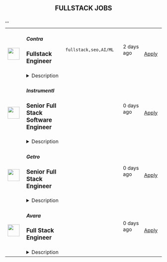 <div align="center"><h2>FULLSTACK JOBS</h2></div><table><tr>
                <td width="100" height="100" rowspan="2">
                    <img src="https://remotive.com/job/1924708/logo" width="38px" height="auto">
                </td>
                <td width="300">
                    <h5>Contra</h5>
                    <h3>Fullstack Engineer</h3>
                </td>
                <td width="300">
                    <code>fullstack,seo,AI/ML</code>
                </td>
                <td width="200">
                <text>2 days ago</text>
                </td>
                <td width="100" rowspan="2">
                <a href="https://remotive.com/remote-jobs/software-dev/fullstack-engineer-1924708" align="right" target="_blank">Apply</a>
                </td>
            </tr>
            <tr>
                <td colspan="3">
                <details><summary>Description</summary>
                <p>Contra is seeking a Part-Time Full Stack Engineer. This role is perfect if you are excited to contribute to landing pages, SEO, generative AI projects, and product integrations.</p>
<p> </p>
<p><strong>This is a part-time contract position for ~20 hours / week.</strong></p>
<p><strong> </strong></p>
<div class="h4" id="4115b038-9d29-4036-bb06-6bdc43ceba89">Responsibilities:</div>
<ul class="_listContainer_1wyhh_1" style="">
<li style="">Develop and optimize landing pages to enhance user experience and conversion rates.</li>
<li style="">Implement SEO best practices to improve website visibility and traffic.</li>
<li style="">Contribute to the creation and deployment of generative AI features.</li>
<li style="">Manage integrations with other systems and platforms to ensure seamless functionality.</li>
<li style="">Collaborate with the team to identify and solve complex technical issues.</li>
</ul>
<img src="https://remotive.com/job/track/1924708/blank.gif?source=public_api" alt=""/>
                </details>
                </td>
            </tr>,<tr>
                <td width="100" height="100" rowspan="2">
                    <img src="https://pbs.twimg.com/profile_images/1263546899153502209/ObHsQoNr_400x400.jpg" width="38px" height="auto">
                </td>
                <td width="300">
                    <h5>Instrumentl</h5>
                    <h3>Senior Full Stack Software Engineer</h3>
                </td>
                <td width="300">
                    <code></code>
                </td>
                <td width="200">
                <text>0 days ago</text>
                </td>
                <td width="100" rowspan="2">
                <a href="https://jobs.lever.co/Instrumentl/6fa7b6d7-7e64-429a-80ea-4f70469d7584" align="right" target="_blank">Apply</a>
                </td>
            </tr>
            <tr>
                <td colspan="3">
                <details><summary>Description</summary>
                <div class="section page-centered" data-qa="job-description"><div><a href="https://www.instrumentl.com/" class="postings-link">Instrumentl</a>&nbsp;is growing our team! We’re a profitable, YC-backed startup with over 2,700 nonprofit clients, from local homeless shelters to larger organizations like the San Diego Zoo. We are building the future of fundraising automation, helping nonprofits to discover, track and manage grants efficiently through our SaaS platform.</div><div><br></div><div>We are hiring a Senior Full Stack Engineer to help us build the right product for our customers quickly and strategically, while maintaining high code quality and standards. You will work closely with our Head of Engineering and partner with team members across design, product, content, and support functions, providing a best-in-class experience to every user.</div><div><br></div><div>Our small, distributed engineering team builds, scales, and improves our customer experience and in-house tooling from end to end. We’re accountable for the quality and reliability of our product, support, and data stack, and we believe in continuous improvement. As an engineer at Instrumentl, you'll empower your teammates and customers to accelerate social progress and propel innovation.</div><div><br></div><div>The Instrumentl team is fully distributed&nbsp;<b>(read: no office!)</b>. For this position, we are looking for someone who has significant overlap with Pacific Time Zone working hours.</div></div><div class="section page-centered"><div><h3>What You'll Do:</h3><ul class="posting-requirements plain-list"><ul><li>Build, operate, and improve products for all of Instrumentl’s customers, from small, local nonprofits to large organizations.</li><li>Create engaging, responsive interfaces and APIs that make the fundraising process truly enjoyable, driving our customer adoption and retention.</li><li>Contribute high-quality, thoroughly tested code to create trustworthy user interfaces and resilient backend systems.</li><li>Work side-by-side with our product and content teams to improve internal tools and processes, ensuring that our best-in-class product retains its crown.</li><li>Own problems from end to end, managing complexity and engaging directly with stakeholders to develop short-term and long-term solutions.</li><li>Be a strategic partner, thinking through everything from business impact to reliability and operability, to the pixel-perfection of individual customer interactions.</li><li>Uphold Instrumentl’s high standards for product quality and mentor newer team members to do the same.</li></ul></ul></div></div><div class="section page-centered"><div><h3>Who You Are:</h3><ul class="posting-requirements plain-list"><ul><li>Experienced: you’ve been a software engineer for 5+ years - startup experience is a huge plus!</li><li>Generalist: you enjoy working on front end, back end, infrastructure, data pipelines, or billing pipelines as needed.</li><li>Hands-On: you’ve used Ruby on Rails, JavaScript (EmberJS), Heroku, PostgreSQL, Elasticsearch, HTML, and CSS, and you’re open to adopting new tools to get the job done.</li><li>Collaborative: you thrive in an environment involving different functions, stakeholders, and subject matter experts.</li><li>Methodical: you take pride in delivering projects from ideation to completion.</li><li>Hungry: you’re on a mission to make an impact, and motivated by constant learning.</li><li>Results-Driven: you have a history of executing in a fast-paced environment.</li><li>Passionate: You’re excited about Instrumentl’s mission to propel nonprofits into a bigger, brighter future.</li></ul></ul></div></div><div class="section page-centered"><div><h3>Compensation &amp; Benefits:</h3><ul class="posting-requirements plain-list"><ul><li>Competitive salary ($120K-$160K/year) and equity</li><li>Health, dental, and vision insurance</li><li>401k</li><li>Generous PTO policy, including parental leave</li><li>Company laptop + $500 to set up your home workstation</li><li>Work with awesome nonprofits around the US. We partner with incredible organizations doing meaningful work, and you get to help power their success.</li></ul></ul></div></div><div class="section page-centered" data-qa="closing-description"><div><b>Why Join Instrumentl?</b></div><div>At Instrumentl, we are lucky to kick it everyday with some of the nicest people in the world. No joke, our customers are often on the front lines saving endangered species, restoring watersheds, and educating kids. In helping them take advantage of Instrumentl’s technology, you’re helping them move the world forward.</div><div><br></div><div>You’ll be the 20th member of our small but mighty team, playing a huge role in shaping our culture for the years and teammates to come.</div><div><br></div><div>Instrumentl is evolving rapidly. You’ll always have new challenges and opportunities to grow in your role - you won’t be bored!</div><div><br></div><div><i>At Instrumentl, we pride ourselves on building a diverse team from the ground up. Every role is an opportunity to teach, learn, and create some of your best work - if you’re excited to grow along with us, we encourage you to apply!</i></div></div><div class="section page-centered last-section-apply" data-qa="btn-apply-bottom"><a class="postings-btn template-btn-submit hex-color" data-qa="show-page-apply" href="https://jobs.lever.co/Instrumentl/6fa7b6d7-7e64-429a-80ea-4f70469d7584/apply">Apply for this job</a></div>
                </details>
                </td>
            </tr>,<tr>
                <td width="100" height="100" rowspan="2">
                    <img src="https://pbs.twimg.com/profile_images/1346314882648444928/c0g2OpD7_400x400.jpg" width="38px" height="auto">
                </td>
                <td width="300">
                    <h5>Getro</h5>
                    <h3>Senior Full Stack Engineer</h3>
                </td>
                <td width="300">
                    <code></code>
                </td>
                <td width="200">
                <text>0 days ago</text>
                </td>
                <td width="100" rowspan="2">
                <a href="https://jobs.gem.com/getro/am9icG9zdDp_svf3kGzRA9Wsbqsr2gp1" align="right" target="_blank">Apply</a>
                </td>
            </tr>
            <tr>
                <td colspan="3">
                <details><summary>Description</summary>
                <p><span style="color: rgb(28, 36, 51); background-color: transparent;">Getro is on a mission to unlock the hidden potential within professional networks, transforming how people discover and leverage warm introductions for hiring and sales. As a Senior Full Stack Engineer on our team, you’ll&nbsp; be crucial in crafting features that both accelerate and enrich every connection, helping our customers find new talent, enhance their sales, and make other impactful professional connections. You'll develop user-friendly flows, construct data pipelines that supply essential insights, and leverage AI-driven matching algorithms to forge more efficient and meaningful connections. Join us in our quest to make professional networking more personal.</span></p><p><br></p><p><br></p><p><br></p><p><br></p><p><br></p><h2><strong style="color: rgb(28, 36, 51); background-color: transparent;">Who We're Looking For:</strong></h2><ul><li><strong style="color: rgb(28, 36, 51); background-color: transparent;">Impact-Driven:</strong><span style="color: rgb(28, 36, 51); background-color: transparent;"> You're motivated to craft solutions that make a real difference in people's professional lives. Your approach is thoughtful, always rooted in the real needs of users, and favours simplicity, efficiency and efficacy above all.</span></li><li><strong style="color: rgb(28, 36, 51); background-color: transparent;">Agile Innovator:</strong><span style="color: rgb(28, 36, 51); background-color: transparent;"> Quick on your feet, you thrive in fast-paced environments, valuing learning and adaptability over perfection, making smart pivots based on user feedback and metrics.</span></li><li><strong style="color: rgb(28, 36, 51); background-color: transparent;">Extreme Ownership:</strong><span style="color: rgb(28, 36, 51); background-color: transparent;"> Taking ownership comes naturally to you, driving projects forward with enthusiasm and persisting until they are successful. </span></li><li><strong style="background-color: transparent; color: rgb(28, 36, 51);">Team Player:</strong><span style="background-color: transparent; color: rgb(28, 36, 51);"> You manage priorities effectively with a keen awareness of how your work can support the team.</span></li><li><strong style="background-color: transparent; color: rgb(28, 36, 51);">Open, Collaborative Spirit:</strong><span style="background-color: transparent; color: rgb(28, 36, 51);"> You value diverse perspectives and excel in an environment of open communication and flexibility, ensuring the best ideas emerge regardless of their source.</span></li></ul><p><br></p><p><br></p><p><br></p><p><br></p><p><br></p><h2><strong style="color: rgb(28, 36, 51); background-color: transparent;">Your Experience:</strong></h2><ul><li><span style="background-color: transparent;">7+ years in software development with demonstrated experience with a range of technologies, both in backend and frontend development.</span></li><li><span style="background-color: transparent;">Strong background in a startup environment building web applications.</span></li><li><span style="background-color: transparent;">Proficiency in Ruby and a modern frontend framework (we use React and NextJs) are musts.&nbsp;</span></li><li><span style="background-color: transparent;">Quick learner, able to adapt to our codebase quickly.</span></li><li><span style="background-color: transparent;">Strong communicator, able to articulate ideas and collaborate effectively, avoiding ambiguities and misunderstandings.</span></li></ul><p><br></p><p><br></p><p><br></p><p><br></p><p><br></p><h3><span style="color: rgb(67, 67, 67); background-color: transparent;">Nice to Have:</span></h3><ul><li><span style="background-color: transparent;">Experience with ML/AI feature development.</span></li><li><span style="background-color: transparent;">Experience working remotely, and an understanding of best practices that foster productivity and collaboration in a fully remote setting.</span></li><li><span style="background-color: transparent;">Building SaaS applications.</span></li></ul><p><br></p><p><br></p><p><br></p><p><br></p><p><br></p><h2><strong style="color: rgb(28, 36, 51); background-color: transparent;">What You'll Do:</strong></h2><ul><li><span style="background-color: transparent;">Design and implement elegant user-centric solutions alongside PMs and designers.</span></li><li><span style="background-color: transparent;">Work with autonomy on large projects critical to our roadmap, aiming for simplicity and effectiveness.</span></li><li><span style="background-color: transparent;">Write clean, well-tested and maintainable code.</span></li><li><span style="background-color: transparent;">Contribute to defining our coding standards and best practices, and help to evolve our technical architecture.</span></li><li><span style="background-color: transparent;">Enhance the performance, reliability and security of our systems.</span></li><li><span style="background-color: transparent;">Foster an environment of rapid iteration and feedback, contributing to a culture that values innovation, learning, and impact.</span></li></ul><p><br></p><p><br></p><p><br></p><p><br></p><p><br></p><h2><strong style="color: rgb(28, 36, 51); background-color: transparent;">Why Join Getro?</strong></h2><ul><li><span style="background-color: transparent;">Be part of a mission-driven company that's changing the face of professional networking and hiring</span></li><li><span style="background-color: transparent;">Enjoy the flexibility and freedom of a fully remote role spanning 7+ countries. Our engineers are located in timezones between UTC-3 and UTC+1. We like to make sure we have a few hours of overlap with each other most days in case we need sync time.&nbsp;</span></li><li><span style="background-color: transparent;">A competitive salary range ($120k - $130k), healthcare &amp; coworking allowance and unlimited vacation</span></li><li><span style="background-color: transparent;">Significant equity participation and the opportunity to shape our future as one of the first 20 employees</span></li><li><span style="background-color: transparent;">Unique culture: humans first, unicorn dreams second</span></li></ul><p><br></p><p><br></p><p><br></p><p><br></p><p><br></p><h2><strong style="color: rgb(28, 36, 51); background-color: transparent;">About Getro:&nbsp;</strong></h2><p>We help 850+ independent professional networks — including venture capital funds (<a href="https://jobs.lererhippeau.com/jobs" rel="noopener noreferrer" target="_blank">Lerer Hippeau</a>), accelerators (<a href="https://jobs.techstars.com/jobs" rel="noopener noreferrer" target="_blank">Techstars</a>), membership communities (<a href="https://jobs.thechicgeek.ca/jobs" rel="noopener noreferrer" target="_blank">Chic Geek</a>), economic development organizations&nbsp; (<a href="https://jobs.launchtn.org/jobs" rel="noopener noreferrer" target="_blank">Launch Tennessee</a>), universities (<a href="https://jobs.entrepreneurs.utoronto.ca/jobs" rel="noopener noreferrer" target="_blank">University of Toronto</a>), and more — make better introductions for their members and measure the outcomes of their intros.</p><p><br></p><p><br></p><p><br></p><p><br></p><p><br></p><h3><span style="background-color: transparent;">Our team:&nbsp;</span></h3><ul><li>Techstars 2017 graduates</li><li>Our co-founders have been working together in the recruiting space for the last 10 years and are multi-time founders</li><li>Remote-first company, from 2018 (before covid)&nbsp;</li><li>18 team members across 7+ countries (<a href="https://www.linkedin.com/feed/update/urn:li:activity:6967436011714846720?utm_source=share&amp;utm_medium=member_desktop" rel="noopener noreferrer" target="_blank">Hear from Ted</a> &amp; <a href="https://www.linkedin.com/posts/getro-com_get-to-know-thomas-activity-6971090675580719104-v0ta?utm_source=share&amp;utm_medium=member_desktop" rel="noopener noreferrer" target="_blank">meet Thomas</a> from our team)&nbsp;</li><li>As a fully remote company, we don't have offices, but we do get together virtually and in-person for Summits (Germany, Cape Town, San Fran, Portugal...)&nbsp;</li></ul><p><br></p><p><br></p><p><br></p><p><br></p><p><br></p><h3><span style="background-color: transparent;">How we work:</span></h3><p>We're ambitious but realistic - we know anything worth doing takes time. We trust each member of our team to work when they wish, and from a location they choose. We believe in working smarter, not harder - we don't value presenteeism and we're not impressed by long working hours. Above all, we value the contribution of each individual and take seriously our responsibility to enable you to work on things you love. These aren't just words - they're part of everything we do, including how we design our products.</p><p><br></p><p><br></p><p><br></p><p><br></p><p><br></p><h3><span style="background-color: transparent;">One last thing:</span></h3><p>Don’t meet every single requirement? Studies have shown that women and people of color are less likely to apply to jobs unless they meet every single qualification. At Getro we are dedicated to building a diverse, inclusive and authentic workplace, so if you’re excited about this role but your past experience doesn’t align perfectly with every qualification in the job description, we encourage you to apply anyways. You may be just the right candidate for this or other roles.</p>
                </details>
                </td>
            </tr>,<tr>
                <td width="100" height="100" rowspan="2">
                    <img src="https://pbs.twimg.com/profile_images/1725197105923293184/0HcwlDMy_400x400.jpg" width="38px" height="auto">
                </td>
                <td width="300">
                    <h5>Avara</h5>
                    <h3>Full Stack Engineer</h3>
                </td>
                <td width="300">
                    <code></code>
                </td>
                <td width="200">
                <text>0 days ago</text>
                </td>
                <td width="100" rowspan="2">
                <a href="https://jobs.eu.lever.co/avara/18738e2d-e403-4f50-90b1-3b85cea50a26" align="right" target="_blank">Apply</a>
                </td>
            </tr>
            <tr>
                <td colspan="3">
                <details><summary>Description</summary>
                <div><b style="font-size: 18px">About us: </b></div><div><br></div><div><span style="font-size: 16px">Avara builds innovative products leveraging blockchain technologies. Avara's suite includes the Aave Protocol, along with the native stablecoin GHO, Lens, an open social network, and Family, a design-first mobile crypto wallet. Avara's vision is to build a people-powered internet that benefits all.</span></div><div><br></div><div><b style="font-size: 18px">Our culture:</b></div><div><br></div><div><span style="font-size: 16px">Having cultivated a thriving, collaborative culture, our team is kind, welcoming and passionate about what we are building. We celebrate differences and seek to develop and retain the most talented people from a diverse candidate pool from all over the world. No matter where you are based, no ghost will be left behind and we appreciate every moment we get to work and have fun together.&nbsp;</span></div><div><span style="font-size: 10pt">&nbsp;</span></div><div><b style="font-size: 18px">About the role:</b></div><div><br></div><div><span style="font-size: 16px">Avara is looking for a passionate and driven engineer to join us in developing innovative financial products for the future. As a key addition to our DeFi fullstack team, you'll take charge of our current web offerings and have the opportunity to shape the development, design, and launch of new products. Your role will focus on maintaining a seamless and superior user experience across various platforms, including protocol interfaces, governance,&nbsp; documentation portals and more.</span></div><div><b style="font-size: 18px;">About us: </b></div><div><br></div><div><span style="font-size: 16px;">Avara builds innovative products leveraging blockchain technologies. Avara's suite includes the Aave Protocol, along with the native stablecoin GHO, Lens, an open social network, and Family, a design-first mobile crypto wallet. Avara's vision is to build a people-powered internet that benefits all.</span></div><div><br></div><div><b style="font-size: 18px;">Our culture:</b></div><div><br></div><div><span style="font-size: 16px;">Having cultivated a thriving, collaborative culture, our team is kind, welcoming and passionate about what we are building. We celebrate differences and seek to develop and retain the most talented people from a diverse candidate pool from all over the world. No matter where you are based, no ghost will be left behind and we appreciate every moment we get to work and have fun together.&nbsp;</span></div><div><span style="font-size: 10pt;">&nbsp;</span></div><div><b style="font-size: 18px;">About the role:</b></div><div><br></div><div><span style="font-size: 16px;">Avara is looking for a passionate and driven engineer to join us in developing innovative financial products for the future. As a key addition to our DeFi fullstack team, you'll take charge of our current web offerings and have the opportunity to shape the development, design, and launch of new products. Your role will focus on maintaining a seamless and superior user experience across various platforms, including protocol interfaces, governance,&nbsp; documentation portals and more.</span></div><h3>How you can make an impact:</h3><li>Develop comprehensive full-stack services that address essential product and business objectives</li><li>Work closely with engineers, designers, and product managers to transform requirements into web3 products</li><li>Engage in all stages of product development, from the initial concept discussions to the product launch</li><li>Ensure the production of high-quality and thoroughly tested code, while also conducting reviews of team members' code contributions.</li><h3>Let's connect if:</h3><li>3+ years of software engineering experience</li><li>Proficient in Typescript, Node, Golang, Rust, or similar for 3+ years</li><li>Developed and managed a large-scale production system</li><li>Self starter and motivated to stay at the forefront of software development/Web3 best practices and actively contribute to evolving our technology stack as we develop new systems and services</li><div>Haven’t quite met all the criteria? Let’s not miss out on the chance to speak. Whilst you might not meet every single requirement, you might bring other, more exciting skills to the companies!&nbsp;&nbsp;</div><div><br></div><div><br></div><div><b style="font-size: 18px">Equal opportunity statement:</b></div><div><br></div><div>Avara celebrates diversity and view each and every team member as a separate individual with their own unique identity. No matter your race, religion, gender, ethnicity, age, (dis)ability, sexual orientation or even the wallet you use, we welcome you at Avara.&nbsp;</div><div>&nbsp;</div><div>As an equal opportunities employer, we take accountability and believe in everyone's potential to build, create and inspire changes. With a mission to build a diverse workforce, we are proud to foster a working environment in which everyone can feel safe and valued for who they are.&nbsp;</div>
                </details>
                </td>
            </tr></table>